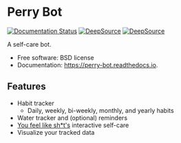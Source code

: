 # Perry Bot

[![Documentation Status](https://readthedocs.org/projects/perry-bot/badge/?version=develop)](https://perry-bot.readthedocs.io/en/develop/?badge=develop)
[![DeepSource](https://deepsource.io/gh/shunnkou/perry-bot.svg/?label=active+issues)](https://deepsource.io/gh/shunnkou/perry-bot/?ref=repository-badge)
[![DeepSource](https://deepsource.io/gh/shunnkou/perry-bot.svg/?label=resolved+issues)](https://deepsource.io/gh/shunnkou/perry-bot/?ref=repository-badge)

A self-care bot.

* Free software: BSD license
* Documentation: https://perry-bot.readthedocs.io.


Features
--------

* Habit tracker
    * Daily, weekly, bi-weekly, monthly, and yearly habits
* Water tracker and (optional) reminders
* [You feel like sh*t's](https://youfeellikeshit.com/) interactive self-care
* Visualize your tracked data
